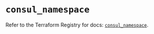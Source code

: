 # `consul_namespace`

Refer to the Terraform Registry for docs: [`consul_namespace`](https://registry.terraform.io/providers/hashicorp/consul/2.22.1/docs/resources/namespace).
